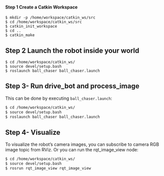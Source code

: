 #### Step 1 Create a Catkin Workspace

```
$ mkdir -p /home/workspace/catkin_ws/src
$ cd /home/workspace/catkin_ws/src
$ catkin_init_workspace
$ cd ..
$ catkin_make
```

## Step 2 **Launch the robot inside your world**

```
$ cd /home/workspace/catkin_ws/
$ source devel/setup.bash
$ roslaunch ball_chaser ball_chaser.launch
```

## **Step 3- Run drive_bot and process_image**

This can be done by executing `ball_chaser.launch`:

```sh
$ cd /home/workspace/catkin_ws/
$ source devel/setup.bash
$ roslaunch ball_chaser ball_chaser.launch
```

## Step 4- Visualize

To visualize the robot’s camera images, you can subscribe to camera RGB image topic from RViz. Or you can run the rqt_image_view node:

```sh
$ cd /home/workspace/catkin_ws/
$ source devel/setup.bash
$ rosrun rqt_image_view rqt_image_view  
```

